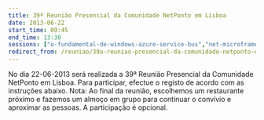 ```yaml
---
title: 39ª Reunião Presencial da Comunidade NetPonto em Lisboa
date: 2013-06-22
start_time: 09:45
end_time: 13:30
sessions: ["o-fundamental-de-windows-azure-service-bus","net-microframework-size-matters"]
redirect_from: /reuniao/39a-reuniao-presencial-da-comunidade-netponto-em-lisboa/
---
```

No dia 22-06-2013 será realizada a 39ª Reunião Presencial da Comunidade NetPonto em Lisboa. Para participar, efectue o registo de acordo com as instruções abaixo.
Nota: Ao final da reunião, escolhemos um restaurante próximo e fazemos um almoço em grupo para continuar o convívio e aproximar as pessoas. A participação é opcional.